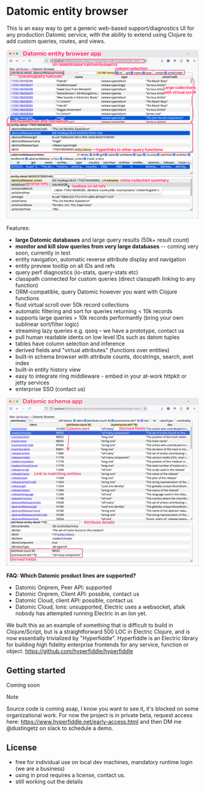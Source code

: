# Datomic entity browser

This is an easy way to get a generic web-based support/diagnostics UI for any production Datomic service, with the ability to extend using Clojure to add custom queries, routes, and views.

[![20250627_datomic_entity_browser.png](./docs/20250627_datomic_entity_browser.png)](./docs/20250627_datomic_entity_browser.png)

Features:

* **large Datomic databases** and large query results (50k+ result count)
* **monitor and kill slow queries from very large databases** -- coming very soon, currently in test
* entity navigation, automatic reverse attribute display and navigation
* entity preview tooltip on all IDs and refs
* query perf diagnostics (io-stats, query-stats etc)
* classpath connected for custom queries (direct classpath linking to any function)
* ORM-compatible, query Datomic however you want with Clojure functions
* fluid virtual scroll over 50k record collections
* automatic filtering and sort for queries returning < 10k records
* supports large queries > 10k records performantly (bring your own sublinear sort/filter logic)
* streaming lazy queries e.g. qseq – we have a prototype, contact us
* pull human readable idents on low level IDs such as datom tuples
* tables have column selection and inference
* derived fields and "virtual attributes" (functions over entities)
* built-in schema browser with attribute counts, docstrings, search, avet index
* built-in entity history view
* easy to integrate ring middleware - embed in your at-work httpkit or jetty services
* enterprise SSO (contact us)

[![20250627_datomic_schema_app.png](./docs/20250627_datomic_schema_app.png)](./docs/20250627_datomic_schema_app.png)

**FAQ: Which Datomic product lines are supported?**
* Datomic Onprem, Peer API: supported
* Datomic Onprem, Client API: possible, contact us
* Datomic Cloud, client API: possible, contact us
* Datomic Cloud, Ions: unsupported, Electric uses a websocket, afaik nobody has attempted running Electric in an Ion yet.

We built this as an example of something that is difficult to build in Clojure/Script, but is a straightforward 500 LOC in Electric Clojure, and is now essentially trivialized by "Hyperfiddle". Hyperfiddle is an Electric library for building high fidelity enterprise frontends for any service, function or object. https://github.com/hyperfiddle/hyperfiddle

## Getting started

Coming soon

> [!NOTE]
> Source code is coming asap, I know you want to see it, it's blocked on some organizational work. For now the project is in private beta, request access here: https://www.hyperfiddle.net/early-access.html and then DM me @dustingetz on slack to schedule a demo.


## License
* free for individual use on local dev machines, mandatory runtime login (we are a business)
* using in prod requires a license, contact us.
* still working out the details